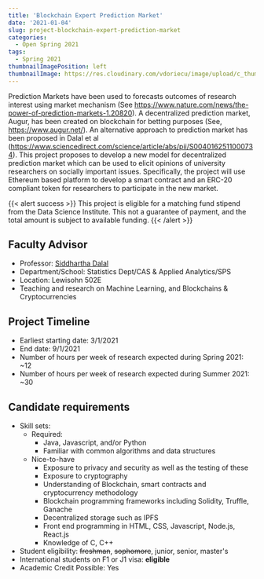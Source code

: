 ```yaml
---
title: 'Blockchain Expert Prediction Market'
date: '2021-01-04'
slug: project-blockchain-expert-prediction-market
categories:
  - Open Spring 2021
tags:
  - Spring 2021
thumbnailImagePosition: left
thumbnailImage: https://res.cloudinary.com/vdoriecu/image/upload/c_thumb,w_200,g_face/v1579110178/construction_c6dqbd.png
---
```

Prediction Markets have been used to forecasts outcomes of research interest using market mechanism (See https://www.nature.com/news/the-power-of-prediction-markets-1.20820). A decentralized prediction market, Augur, has been created on blockchain for betting purposes (See, https://www.augur.net/). An alternative approach to prediction market has been proposed in Dalal et al (https://www.sciencedirect.com/science/article/abs/pii/S0040162511000734).  This project proposes to develop a new model for decentralized prediction market which can be used to elicit opinions of university researchers on socially important issues. Specifically, the project will use Ethereum based platform to develop a smart contract and an ERC-20 compliant token for researchers to participate in the new market.

<!--more-->

{{< alert success >}}
This project is eligible for a matching fund stipend from the Data Science Institute. This not a guarantee of payment, and the total amount is subject to available funding.
{{< /alert >}}

## Faculty Advisor
+ Professor: [Siddhartha Dalal](http://stat.columbia.edu/department-directory/name/siddhartha-dalal/)
+ Department/School: Statistics Dept/CAS & Applied Analytics/SPS
+ Location: Lewisohn 502E
+ Teaching and research on Machine Learning, and Blockchains & Cryptocurrencies

## Project Timeline
+ Earliest starting date: 3/1/2021
+ End date: 9/1/2021
+ Number of hours per week of research expected during Spring 2021: ~12
+ Number of hours per week of research expected during Summer 2021: ~30

## Candidate requirements
+ Skill sets: 
  * Required: 
    - Java, Javascript, and/or Python
    - Familiar with common algorithms and data structures
  * Nice-to-have
    - Exposure to privacy and security as well as the testing of these
    - Exposure to cryptography
    - Understanding of Blockchain, smart contracts and cryptocurrency methodology
    - Blockchain programming frameworks including Solidity, Truffle, Ganache
    - Decentralized storage such as IPFS
    - Front end programming in HTML, CSS, Javascript, Node.js, React.js
    - Knowledge of C, C++
+ Student eligibility: ~~freshman~~, ~~sophomore~~, junior, senior, master's
+ International students on F1 or J1 visa: **eligible**
+ Academic Credit Possible: Yes

